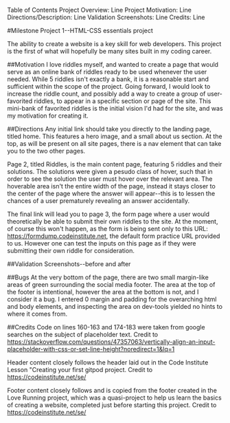 Table of Contents
Project Overview:  Line 
Project Motivation: Line
Directions/Description:  Line
Validation Screenshots:  Line
Credits:  Line

#Milestone Project 1--HTML-CSS essentials project

The ability to create a website is a key skill for web developers. This project is the first of what will hopefully be many sites built in my coding career.  

##Motivation
I love riddles myself, and wanted to create a page that would serve as an online bank of riddles ready to be used whenever the user needed.  While 5 riddles isn't exactly a bank, it is a reasonable start and sufficient within the scope of the project.  Going forward, I would look to increase the riddle count, and possibly add a way to create a group of user-favorited riddles, to appear in a specific section or page of the site.  This mini-bank of favorited riddles is the initial vision I'd had for the site, and was my motivation for creating it.  

##Directions
Any initial link should take you directly to the landing page, titled home.  This features a hero image, and a small about us section.  At the top, as will be present on all site pages, there is a nav element that can take you to the two other pages.  

Page 2, titled Riddles, is the main content page, featuring 5 riddles and their solutions.  The solutions were given a pesudo class of hover, such that in order to see the solution the user must hover over the relevant area.  The hoverable area isn't the entire width of the page, instead it stays closer to the center of the page where the answer will appear--this is to lessen the chances of a user prematurely revealing an answer accidentally.  

The final link will lead you to page 3, the form page where a user would theoretically be able to submit their own riddles to the site. At the moment, of course this won't happen, as the form is being sent only to this URL: https://formdump.codeinstitute.net, the default form practice URL provided to us. However one can test the inputs on this page as if they were submitting their own riddle for consideration.  

##Validation Screenshots--before and after

##Bugs
At the very bottom of the page, there are two small margin-like areas of green surrounding the social media footer. The area at the top of the footer is intentional, however the area at the bottom is not, and I consider it a bug. I entered 0 margin and padding for the overarching html and body elements, and inspecting the area on dev-tools yielded no hints to where it comes from.  

##Credits
Code on lines 160-163 and 174-183 were taken from google searches on the subject of placeholder text.  Credit to https://stackoverflow.com/questions/47357063/vertically-align-an-input-placeholder-with-css-or-set-line-height?noredirect=1&lq=1

Header content closely follows the header laid out in the Code Institute Lesson "Creating your first gitpod project. Credit to https://codeinstitute.net/se/

Footer content closely follows and is copied from the footer created in the Love Running project, which was a quasi-project to help us learn the basics of creating a website, completed just before starting this project. Credit to https://codeinstitute.net/se/



